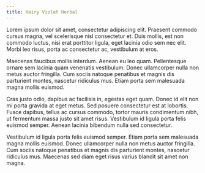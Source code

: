 ```yaml
---
title: Hairy Violet Herbal
---
```

Lorem ipsum dolor sit amet, consectetur adipiscing elit. Praesent commodo cursus magna, vel scelerisque nisl consectetur et. Duis mollis, est non commodo luctus, nisi erat porttitor ligula, eget lacinia odio sem nec elit. Morbi leo risus, porta ac consectetur ac, vestibulum at eros.

Maecenas faucibus mollis interdum. Aenean eu leo quam. Pellentesque ornare sem lacinia quam venenatis vestibulum. Donec ullamcorper nulla non metus auctor fringilla. Cum sociis natoque penatibus et magnis dis parturient montes, nascetur ridiculus mus. Etiam porta sem malesuada magna mollis euismod.

Cras justo odio, dapibus ac facilisis in, egestas eget quam. Donec id elit non mi porta gravida at eget metus. Sed posuere consectetur est at lobortis. Fusce dapibus, tellus ac cursus commodo, tortor mauris condimentum nibh, ut fermentum massa justo sit amet risus. Vestibulum id ligula porta felis euismod semper. Aenean lacinia bibendum nulla sed consectetur.

Vestibulum id ligula porta felis euismod semper. Etiam porta sem malesuada magna mollis euismod. Donec ullamcorper nulla non metus auctor fringilla. Cum sociis natoque penatibus et magnis dis parturient montes, nascetur ridiculus mus. Maecenas sed diam eget risus varius blandit sit amet non magna.